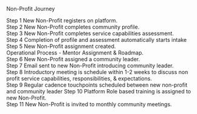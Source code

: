 Non-Profit Journey

Step 1 New Non-Profit registers on platform.  
Step 2 New Non-Profit completes community profile.   
Step 3 New Non-Profit completes service capabilities assessment.  
Step 4 Completion of profile and assessment automatically starts intake Step 5 New Non-Profit assignment created.  
Operational Process - Mentor Assignment & Roadmap.  
Step 6 New Non-Profit assigned a community leader.  
Step 7 Email sent to new Non-Profit introducing community leader.  
Step 8 Introductory meeting is schedule within 1-2 weeks to discuss non profit service capabilities, responsibilities, & expectations.  
Step 9 Regular cadence touchpoints scheduled between new non-profit and community leader Step 10 Platform Role based training is assigned to new Non-Profit.  
Step 11 New Non-Profit is invited to monthly community meetings.  
